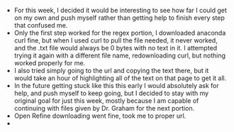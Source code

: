 - For this week, I decided it would be interesting to see how far I could get on my own and push myself rather than getting help to finish every step that confused me.
- Only the first step worked for the regex portion, I downloaded anaconda curl fine, but when I used curl to pull the file needed, it never worked, and the .txt file would always be 0 bytes with no text in it. I attempted trying it again with a different file name, redownloading curl, but nothing worked properly for me.
- I also tried simply going to the url and copying the text there, but it would take an hour of highlighting all of the text on that page to get it all.
- In the future getting stuck like this this early I would absolutely ask for help, and push myself to keep going, but I decided to stay with my original goal for just this week, mostly because I am capable of continuing with files given by Dr. Graham for the next portion.
- Open Refine downloading went fine, took me to proper url.
- 
